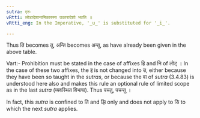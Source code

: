 ```yaml
---
sutra: एरुः
vRtti: लोडादेशानामिकारस्य उकारादेशो भवति ॥
vRtti_eng: In the Imperative, '_u_' is substituted for '_i_'.

---
```

Thus ति becomes तु, अन्ति becomes अन्तु, as have already been given in the above table.

Vart:- Prohibition must be stated in the case of affixes हि and नि of लोट् । In the case of these two affixes, the इ is not changed into उ, either because they have been so taught in the _sutras_, or because the वा of _sutra_ (3.4.83) is understood here also and makes this rule an optional rule of limited scope as in the last _sutra_ (व्यवस्थित विभाषा). Thus पचतु, पचन्तु ।

In fact, this _sutra_ is confined to ति and झि only and does not apply to सि to which the next _sutra_ applies.